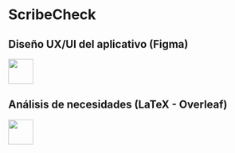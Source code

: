 # ScribeCheck

## Diseño UX/UI del aplicativo (Figma)

<a href='https://shorturl.at/cgoyU'><img src='https://upload.wikimedia.org/wikipedia/commons/3/33/Figma-logo.svg' height="50"></a>

## Análisis de necesidades (LaTeX - Overleaf)
<a href='https://www.overleaf.com/read/jkggrzqzkrzp#812582'><img src='https://images.ctfassets.net/nrgyaltdicpt/6gsvc5Ogjmu04I4Miu0uGg/cb1d4391717d2ab8d5e42ede6fb0eef1/overleaf_wide_colour_light_bg.png' height="50"></a>
